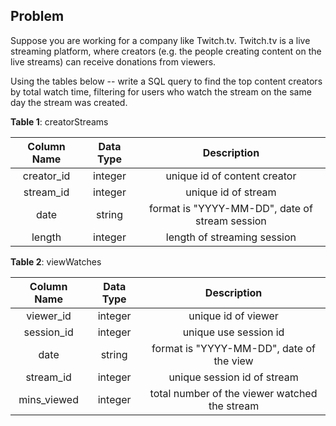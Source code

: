 ## Problem
Suppose you are working for a company like Twitch.tv. Twitch.tv is a live streaming platform, where creators (e.g. the people creating content on the live streams) can receive donations from viewers.

Using the tables below -- write a SQL query to find the top content creators by total watch time, filtering for users who watch the stream on the same day the stream was created.

**Table 1**: creatorStreams

| Column Name | Data Type |                   Description                  |
|:-----------:|:---------:|:----------------------------------------------:|
|  creator_id |  integer  |          unique id of content creator          |
|  stream_id  |  integer  |               unique id of stream              |
|     date    |   string  | format is "YYYY-MM-DD", date of stream session |
|    length   |  integer  |           length of streaming session          |

**Table 2**: viewWatches

| Column Name | Data Type |                  Description                  |
|:-----------:|:---------:|:---------------------------------------------:|
|  viewer_id  |  integer  |              unique id of viewer              |
|  session_id |  integer  |             unique use session id             |
|     date    |   string  |    format is "YYYY-MM-DD", date of the view   |
|  stream_id  |  integer  |          unique session id of stream          |
| mins_viewed |  integer  | total number of the viewer watched the stream |

<!-- ## Solution

This question is pretty straightforward. We have 2 tables, 1 that has all the users' streaming sessions and 1 that has all the content created. All we need to do is join the two tables by the stream_id and the date and pull creator_id and total mins_viewed.

```
SELECT
    creator_id,
    SUM(mins_viewed) AS total_mins
FROM creatorStreams AS A
JOIN viewWatches AS B
ON A.stream_id = B.stream_id
    AND A.date = b.date
GROUP BY
    creator_id
ORDER BY 2 DESC
``` -->
